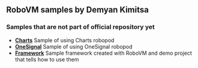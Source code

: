 ## RoboVM samples by Demyan Kimitsa


### Samples that are not part of official repository yet

 * **[Charts](robopods/charts)**
   Sample of using Charts robopod
 * **[OneSignal](robopods/onesignal)**
   Sample of using OneSignal robopod
 * **[Framework](framework)**
   Sample framework created with RoboVM and demo project that tells how to use them
